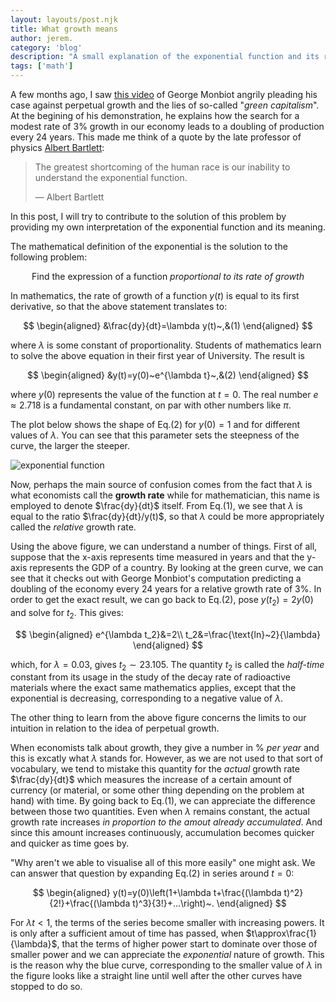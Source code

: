 ```yaml
---
layout: layouts/post.njk
title: What growth means
author: jerem.
category: 'blog'
description: "A small explanation of the exponential function and its relation to the idea of perpetual growth."
tags: ['math']
---
```


A few months ago, I saw [this video](https://www.youtube.com/watch?v=-eljw9qoNAo) of George Monbiot angrily pleading his case against perpetual growth and the lies of so-called "*green capitalism*". At the begining of his demonstration, he explains how the search for a modest rate of 3% growth in our economy leads to a doubling of production every 24 years. This made me think of a quote by the late professor of physics [Albert Bartlett](https://en.wikipedia.org/wiki/Albert_Allen_Bartlett):

> The greatest shortcoming of the human race is our inability to understand the exponential function.
>
> — Albert Bartlett

In this post, I will try to contribute to the solution of this problem by providing my own interpretation of the exponential function and its meaning.

The mathematical definition of the exponential is the solution to the following problem:

<p style="text-align: center" >
    Find the expression of a function <i>proportional to its rate of growth</i>
</p>

In mathematics, the rate of growth of a function $y(t)$ is equal to its first derivative, so that the above statement translates to:


$$
\begin{aligned}
&\frac{dy}{dt}=\lambda y(t)~,&(1)
\end{aligned}
$$


where $\lambda$ is some constant of proportionality. Students of mathematics learn to solve the above equation in their first year of University. The result is


$$
\begin{aligned}
&y(t)=y(0)~e^{\lambda t}~,&(2)
\end{aligned}
$$


where $y(0)$ represents the value of the function at $t=0$. The real number $e\approx2.718$ is a fundamental constant, on par with other numbers like $\pi$.

The plot below shows the shape of Eq.$(2)$ for $y(0)=1$ and for different values of $\lambda$. You can see that this parameter sets the steepness of the curve, the larger the steeper.

![exponential function](/images/posts_data/exponential/exp.png)

Now, perhaps the main source of confusion comes from the fact that $\lambda$ is what economists call the **growth rate** while for mathematician, this name is employed to denote $\frac{dy}{dt}$ itself. From Eq.(1), we see that $\lambda$ is equal to the ratio $\frac{dy}{dt}/y(t)$, so that $\lambda$ could be more appropriately called the *relative* growth rate.

Using the above figure, we can understand a number of things. First of all, suppose that the x-axis represents time measured in years and that the y-axis represents the GDP of a country. By looking at the green curve, we can see that it checks out with George Monbiot's computation predicting a doubling of the economy every 24 years for a relative growth rate of 3%. In order to get the exact result, we can go back to Eq.(2), pose $y(t_2)=2y(0)$ and solve for $t_2$. This gives:


$$
\begin{aligned}
e^{\lambda t_2}&=2\\
t_2&=\frac{\text{ln}~2}{\lambda}
\end{aligned}
$$


which, for $\lambda=0.03$, gives $t_2\sim23.105$. The quantity $t_2$ is called the *half-time* constant from its usage in the study of the decay rate of radioactive materials where the exact same mathematics applies, except that the exponential is decreasing, corresponding to a negative value of $\lambda$.

The other thing to learn from the above figure concerns the limits to our intuition in relation to the idea of perpetual growth.

When economists talk about growth, they give a number in % *per year* and this is excatly what $\lambda$ stands for. However, as we are not used to that sort of vocabulary, we tend to mistake this quantity for the *actual* growth rate $\frac{dy}{dt}$ which measures the increase of a certain amount of currency (or material, or some other thing depending on the problem at hand) with time. By going back to Eq.(1), we can appreciate the difference between those two quantities. Even when $\lambda$ remains constant, the actual growth rate increases *in proportion to the amout already accumulated*. And since this amount increases continuously, accumulation becomes quicker and quicker as time goes by.

"Why aren't we able to visualise all of this more easily" one might ask. We can answer that question by expanding Eq.$(2)$ in series around $t=0$:


$$
\begin{aligned}
y(t)=y(0)\left(1+\lambda t+\frac{(\lambda t)^2}{2!}+\frac{(\lambda t)^3}{3!}+...\right)~.
\end{aligned}
$$


For $\lambda t<1$, the terms of the series become smaller with increasing powers. It is only after a sufficient amout of time has passed, when $t\approx\frac{1}{\lambda}$, that the terms of higher power start to dominate over those of smaller power and we can appreciate the *exponential* nature of growth. This is the reason why the blue curve, corresponding to the smaller value of $\lambda$ in the figure looks like a straight line until well after the other curves have stopped to do so.
